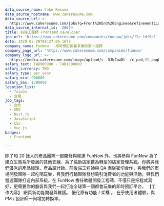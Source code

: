 ```yaml
---
data_source_name: Cake Resume
data_source_hostname: www.cakeresume.com
data_source_url: >-
  https://www.cakeresume.com/jobs?q=Front%20End%20Enginee&refinementList[lang_name][0]=E[…]tech_front-end-development&range[salary_range][min]=1000000
data_source_internal_id: '20624'
title: 前端工程師 Frontend Developer
job_url: 'https://www.cakeresume.com/companies/funnow/jobs/f2e-fdf9e1'
date: 2020-05-28T08:27:06.167Z
company_name: FunNow - 即時預訂都會享樂的第一選擇
company_page_url: 'https://www.cakeresume.com/companies/funnow'
company_logo_url: >-
  https://media.cakeresume.com/image/upload/s--OJk2bwDt--/c_pad,fl_png8,h_200,w_200/v1588573843/tyim2xqi5znoptmhgw0c.png
salary_text: TWD900000 - TWD1300000
salary_currency: TWD
salary_type: per_year
salary_min: 900000
salary_max: 1300000
location_list:
  - Taiwan
  - 台灣
job_tags:
  - 台北
  - SEO
  - Nuxt.js
  - JavaScript
  - CSS
  - Vue.js
badges:
  - Frontend

---
```


除了和 20 餘人的產品團隊一起開發與維運 FunNow 外，也將參與 FunNow 為了建立生態系所發展的其他支線、為了協助店家數為轉型的店家管理系統。你將與我們優秀的產品經理、產品設計師、前後端工程師與 QA 團隊密切合作，與我們的市場開發團隊一起吃喝玩樂，與我們行銷團隊發想吸引消費者的功能與活動，與我們營運團隊打造內部系統。在 FunNow 擔任軟體開發工程師，不僅只是把程式寫好，更需要你的腦袋與我們一起打造全球第一個都會玩樂的即時預訂平台。 【工作內容】 網頁新功能開發與維護。 優化原有功能 / 架構 。 在乎使用者體驗，與 PM / 設計師一同增加轉換率。